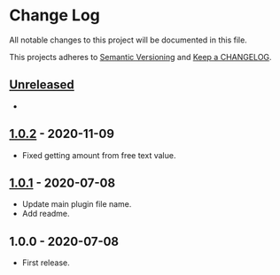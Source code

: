 # Change Log

All notable changes to this project will be documented in this file.

This projects adheres to [Semantic Versioning](http://semver.org/) and [Keep a CHANGELOG](http://keepachangelog.com/).

## [Unreleased][unreleased]
-

## [1.0.2] - 2020-11-09
- Fixed getting amount from free text value.

## [1.0.1] - 2020-07-08
- Update main plugin file name.
- Add readme.

## 1.0.0 - 2020-07-08
- First release.

[unreleased]: https://github.com/wp-pay-extensions/contact-form-7/compare/1.0.2...HEAD
[1.0.2]: https://github.com/wp-pay-extensions/contact-form-7/compare/1.0.1...1.0.2
[1.0.1]: https://github.com/wp-pay-gateways/adyen/compare/1.0.0...1.0.1
